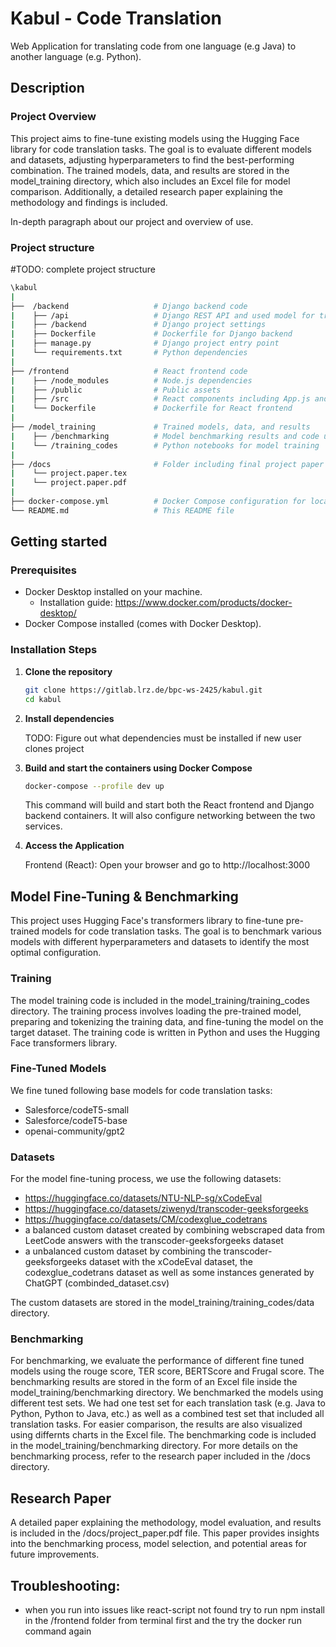 # Kabul - Code Translation

Web Application for translating code from one language (e.g Java) to another language (e.g. Python).

## Description

### Project Overview
This project aims to fine-tune existing models using the Hugging Face library for code translation tasks. The goal is to evaluate different models and datasets, adjusting hyperparameters to find the best-performing combination. The trained models, data, and results are stored in the model_training directory, which also includes an Excel file for model comparison. Additionally, a detailed research paper explaining the methodology and findings is included.

In-depth paragraph about our project and overview of use. 

### Project structure
#TODO: complete project structure
```Bash
\kabul
|
├──  /backend                   # Django backend code
|    ├── /api                   # Django REST API and used model for translation           
|    ├── /backend               # Django project settings  
|    ├── Dockerfile             # Dockerfile for Django backend
|    ├── manage.py              # Django project entry point
|    └── requirements.txt       # Python dependencies
|
├── /frontend                   # React frontend code
|    ├── /node_modules          # Node.js dependencies      
|    ├── /public                # Public assets
|    ├── /src                   # React components including App.js and App.css for the UI
|    └── Dockerfile             # Dockerfile for React frontend
|
├── /model_training             # Trained models, data, and results
|    ├── /benchmarking          # Model benchmarking results and code used for evaluation    
|    └── /training_codes        # Python notebooks for model training
|  
├── /docs                       # Folder including final project paper
|    └── project.paper.tex
|    └── project.paper.pdf 
|    
├── docker-compose.yml          # Docker Compose configuration for local setup
└── README.md                   # This README file
```

## Getting started

### Prerequisites
- Docker Desktop installed on your machine.
  - Installation guide: https://www.docker.com/products/docker-desktop/ 
- Docker Compose installed (comes with Docker Desktop).

### Installation Steps
1. **Clone the repository**
    ```bash
    git clone https://gitlab.lrz.de/bpc-ws-2425/kabul.git
    cd kabul
    ```
2. **Install dependencies**
    
    TODO: Figure out what dependencies must be installed if new user clones project

1. **Build and start the containers using Docker Compose**
    ```bash
    docker-compose --profile dev up
    ```
    This command will build and start both the React frontend and Django backend containers. It will also configure networking between the two services.

2. **Access the Application**
    
    Frontend (React): Open your browser and go to http://localhost:3000


## Model Fine-Tuning & Benchmarking

This project uses Hugging Face's transformers library to fine-tune pre-trained models for code translation tasks. The goal is to benchmark various models with different hyperparameters and datasets to identify the most optimal configuration.

### Training
The model training code is included in the model_training/training_codes directory. The training process involves loading the pre-trained model, preparing and tokenizing the training data, and fine-tuning the model on the target dataset. The training code is written in Python and uses the Hugging Face transformers library.

### Fine-Tuned Models
We fine tuned following base models for code translation tasks:
- Salesforce/codeT5-small
- Salesforce/codeT5-base
- openai-community/gpt2

### Datasets
For the model fine-tuning process, we use the following datasets:
- https://huggingface.co/datasets/NTU-NLP-sg/xCodeEval
- https://huggingface.co/datasets/ziwenyd/transcoder-geeksforgeeks
- https://huggingface.co/datasets/CM/codexglue_codetrans
- a balanced custom dataset created by combining webscraped data from LeetCode answers with the transcoder-geeksforgeeks dataset  
- a unbalanced custom dataset by combining the transcoder-geeksforgeeks dataset with the xCodeEval dataset, the codexglue_codetrans dataset as well as some instances generated by ChatGPT (combinded_dataset.csv)

The custom datasets are stored in the model_training/training_codes/data directory.

### Benchmarking
For benchmarking, we evaluate the performance of different fine tuned models using the rouge score, TER score, BERTScore and Frugal score. The benchmarking results are stored in the form of an Excel file inside the model_training/benchmarking directory. 
We benchmarked the models using different test sets. We had one test set for each translation task (e.g. Java to Python, Python to Java, etc.) as well as a combined test set that included all translation tasks.
For easier comparison, the results are also visualized using differnts charts in the Excel file.
The benchmarking code is included in the model_training/benchmarking directory. For more details on the benchmarking process, refer to the research paper included in the /docs directory.

## Research Paper
A detailed paper explaining the methodology, model evaluation, and results is included in the /docs/project_paper.pdf file. This paper provides insights into the benchmarking process, model selection, and potential areas for future improvements.

## Troubleshooting: 
- when you run into issues like react-script not found try to run npm install in the /frontend folder from terminal first and the try the docker run command again 
